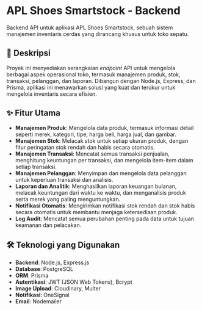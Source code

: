 # APL Shoes Smartstock - Backend

Backend API untuk aplikasi APL Shoes Smartstock, sebuah sistem manajemen inventaris cerdas yang dirancang khusus untuk toko sepatu.

## 📝 Deskripsi

Proyek ini menyediakan serangkaian *endpoint* API untuk mengelola berbagai aspek operasional toko, termasuk manajemen produk, stok, transaksi, pelanggan, dan laporan. Dibangun dengan Node.js, Express, dan Prisma, aplikasi ini menawarkan solusi yang kuat dan terukur untuk mengelola inventaris secara efisien.

## ✨ Fitur Utama

* **Manajemen Produk**: Mengelola data produk, termasuk informasi detail seperti merek, kategori, tipe, harga beli, harga jual, dan gambar.
* **Manajemen Stok**: Melacak stok untuk setiap ukuran produk, dengan fitur peringatan stok rendah dan habis secara otomatis.
* **Manajemen Transaksi**: Mencatat semua transaksi penjualan, menghitung keuntungan per transaksi, dan mengelola item-item dalam setiap transaksi.
* **Manajemen Pelanggan**: Menyimpan dan mengelola data pelanggan untuk keperluan transaksi dan analisis.
* **Laporan dan Analitik**: Menghasilkan laporan keuangan bulanan, melacak keuntungan dari waktu ke waktu, dan menganalisis produk serta merek yang paling menguntungkan.
* **Notifikasi Otomatis**: Mengirimkan notifikasi stok rendah dan stok habis secara otomatis untuk membantu menjaga ketersediaan produk.
* **Log Audit**: Mencatat semua perubahan penting pada data untuk tujuan keamanan dan pelacakan.

## 🛠️ Teknologi yang Digunakan

* **Backend**: Node.js, Express.js
* **Database**: PostgreSQL
* **ORM**: Prisma
* **Autentikasi**: JWT (JSON Web Tokens), Bcrypt
* **Image Upload**: Cloudinary, Multer
* **Notifikasi**: OneSignal
* **Email**: Nodemailer

